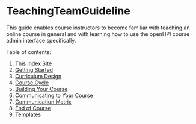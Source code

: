 # TeachingTeamGuideline #

This guide enables course instructors to become familiar with teaching an online course in general and with learning how to use the openHPI course admin interface specifically.

Table of contents:

   1. [This Index Site](index.md)
   2. [Getting Started](getting-started.md)
   3. [Curriculum Design](curriculum-design.md)
   4. [Course Cycle](course-cycle_schedule.md)
   5. [Building Your Course](adding-content.md)
   6. [Communicating to Your Course](community-management.md)
   7. [Communication Matrix](communication-matrix.md)
   8. [End of Course](end-of-course.md)
   9. [Templates](templates.md)
